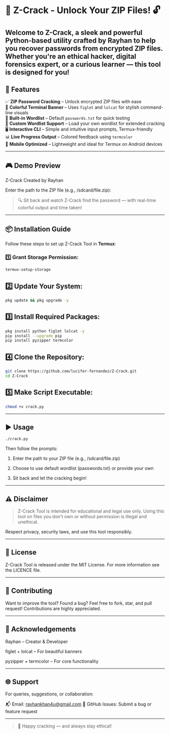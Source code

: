 # 🌟 Z-Crack - Unlock Your ZIP Files! 🔓

Welcome to **Z-Crack**, a sleek and powerful Python-based utility crafted by **Rayhan** to help you recover passwords from encrypted ZIP files. Whether you're an ethical hacker, digital forensics expert, or a curious learner — this tool is designed for **you**!
---

## 🚀 Features

✅ **ZIP Password Cracking** – Unlock encrypted ZIP files with ease  
🎨 **Colorful Terminal Banner** – Uses `figlet` and `lolcat` for stylish command-line visuals  
📂 **Built-in Wordlist** – Default `passwords.txt` for quick testing  
📁 **Custom Wordlist Support** – Load your own wordlist for extended cracking  
🖥️ **Interactive CLI** – Simple and intuitive input prompts, Termux-friendly  
📊 **Live Progress Output** – Colored feedback using `termcolor`  
📱 **Mobile Optimized** – Lightweight and ideal for Termux on Android devices

---

## 🎮 Demo Preview

Z-Crack Created by Rayhan

Enter the path to the ZIP file (e.g., /sdcard/file.zip):

> 🔍 Sit back and watch Z-Crack find the password — with real-time colorful output and time taken!

---

## 📦 Installation Guide

Follow these steps to set up Z-Crack Tool in **Termux**:

### 1️⃣ Grant Storage Permission:
```bash
termux-setup-storage
```

## 2️⃣ Update Your System:
```bash
pkg update && pkg upgrade -y
```

## 3️⃣ Install Required Packages:
```bash
pkg install python figlet lolcat -y
pip install --upgrade pip
pip install pyzipper termcolor
```

## 4️⃣ Clone the Repository:
```bash
git clone https://github.com/lucifer-fernandez/Z-Crack.git
cd Z-Crack
```

## 5️⃣ Make Script Executable:
```bash
chmod +x crack.py
```

---

## ▶️ Usage
```bash
./crack.py
```

Then follow the prompts:

1. Enter the path to your ZIP file (e.g., /sdcard/file.zip)


2. Choose to use default wordlist (passwords.txt) or provide your own


3. Sit back and let the cracking begin!




---

## ⚠️ Disclaimer

> Z-Crack Tool is intended for educational and legal use only.
Using this tool on files you don't own or without permission is illegal and unethical.



Respect privacy, security laws, and use this tool responsibly.


---

## 📜 License

Z-Crack Tool is released under the MIT License.
For more information see the LICENCE file.


---

## 🤝 Contributing

Want to improve the tool? Found a bug?
Feel free to fork, star, and pull request! Contributions are highly appreciated.


---

## 🙌 Acknowledgements

Rayhan – Creator & Developer

figlet + lolcat – For beautiful banners

pyzipper + termcolor – For core functionality



---

## 🌐 Support

For queries, suggestions, or collaboration:

📬 Email: rayhankhan4u@gmail.com
📁 GitHub Issues: Submit a bug or feature request


---

> 🔐 Happy cracking — and always stay ethical!
